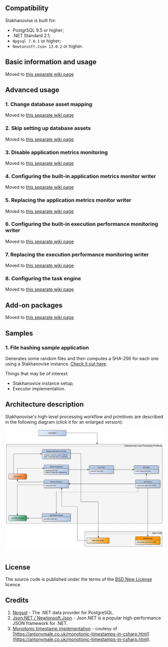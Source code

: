 ## Compatibility

Stakhanovise is built for:
- PostgrSQL 9.5 or higher;
- .NET Standard 2.1;
- `Npgsql 7.0.1` or higher;
- `Newtonsoft.Json 13.0.2` or higher.

## Basic information and usage

Moved to [this separate wiki page](https://github.com/alexboia/Stakhanovise.NET/wiki/Basic-information-and-usage)

## Advanced usage
<a name="sk-advanced-usage"></a>

### 1. Change database asset mapping

Moved to [this separate wiki page](https://github.com/alexboia/Stakhanovise.NET/wiki/Advanced-usage:-Change-database-asset-mapping)

### 2. Skip setting up database assets

Moved to [this separate wiki page](https://github.com/alexboia/Stakhanovise.NET/wiki/Advanced-usage:-Skip-setting-up-database-assets)

### 3. Disable application metrics monitoring

Moved to [this separate wiki page](https://github.com/alexboia/Stakhanovise.NET/wiki/Advanced-usage:-Disable-application-metrics-monitoring)

### 4. Configuring the built-in application metrics monitor writer

Moved to [this separate wiki page](https://github.com/alexboia/Stakhanovise.NET/wiki/Advanced-usage:-Configuring-the-built-in-application-metrics-monitor-writer)

### 5. Replacing the application metrics monitor writer

Moved to [this separate wiki page](https://github.com/alexboia/Stakhanovise.NET/wiki/Advanced-usage:-Replacing-the-application-metrics-monitor-writer)

### 6. Configuring the built-in execution performance monitoring writer

Moved to [this separate wiki page](https://github.com/alexboia/Stakhanovise.NET/wiki/Advanced-usage:-Configuring-the-built-in-execution-performance-monitoring-writer)

### 7. Replacing the execution performance monitoring writer

Moved to [this separate wiki page](https://github.com/alexboia/Stakhanovise.NET/wiki/Advanced-usage:-Replacing-the-execution-performance-monitoring-writer)

### 8. Configuring the task engine

Moved to [this separate wiki page](https://github.com/alexboia/Stakhanovise.NET/wiki/Advanced-usage:--Configuring-the-task-engine)

## Add-on packages

Moved to [this separate wiki page](https://github.com/alexboia/Stakhanovise.NET/wiki/Add-on-packages)

## Samples

### 1. File hashing sample application

Generates some random files and then computes a SHA-256 for each one using a Stakhanovise instance. 
[Check it out here](https://github.com/alexboia/Stakhanovise.NET/tree/master/LVD.Stakhanovise.NET.Samples.FileHasher).

Things that may be of interest:
- Stakhanovice instance setup;
- Executor implementation.

## Architecture description
<a name="sk-architecture-description"></a>

Stakhanovise's high-level processing workflow and primitives are described in the following diagram (click it for an enlarged version):

<p align="center">
   <img align="center" width="870" src="https://github.com/alexboia/Stakhanovise.NET/blob/master/_Docs/overall-arch-diagram.png?raw=true" style="margin-bottom: 20px; margin-right: 20px;" />
</p>

## License

The source code is published under the terms of the [BSD New License](https://opensource.org/licenses/BSD-3-Clause) licence.

## Credits

1. [Npgsql](https://github.com/npgsql/npgsql) - The .NET data provider for PostgreSQL. 
2. [Json.NET / Newtonsoft.Json](https://github.com/JamesNK/Newtonsoft.Json) - Json.NET is a popular high-performance JSON framework for .NET.
3. [Monotonic timestamp implementation](https://github.com/alexboia/Stakhanovise.NET/blob/master/LVD.Stakhanovise.NET/Model/MonotonicTimestamp.cs) - coutesy of [https://antonymale.co.uk/monotonic-timestamps-in-csharp.html](https://antonymale.co.uk/monotonic-timestamps-in-csharp.html).
